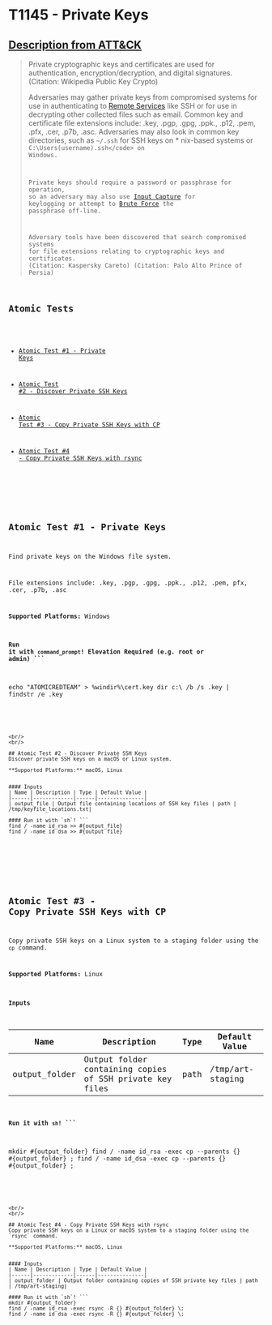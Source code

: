 # T1145 - Private Keys
## [Description from ATT&CK](https://attack.mitre.org/wiki/Technique/T1145)
<blockquote>Private cryptographic keys and certificates are used for authentication, encryption/decryption, and digital signatures. (Citation: Wikipedia Public Key Crypto)

Adversaries may gather private keys from compromised systems for use in authenticating to [Remote Services](https://attack.mitre.org/techniques/T1021) like SSH or for use in decrypting other collected files such as email. Common key and certificate file extensions include: .key, .pgp, .gpg, .ppk., .p12, .pem, .pfx, .cer, .p7b, .asc. Adversaries may also look in common key directories, such as <code>~/.ssh</code> for SSH keys on * nix-based systems or <code>C:\Users\(username)\.ssh\</code> on Windows.

Private keys should require a password or passphrase for operation, so an adversary may also use [Input Capture](https://attack.mitre.org/techniques/T1056) for keylogging or attempt to [Brute Force](https://attack.mitre.org/techniques/T1110) the passphrase off-line.

Adversary tools have been discovered that search compromised systems for file extensions relating to cryptographic keys and certificates. (Citation: Kaspersky Careto) (Citation: Palo Alto Prince of Persia)</blockquote>

## Atomic Tests

- [Atomic Test #1 - Private Keys](#atomic-test-1---private-keys)

- [Atomic Test #2 - Discover Private SSH Keys](#atomic-test-2---discover-private-ssh-keys)

- [Atomic Test #3 - Copy Private SSH Keys with CP](#atomic-test-3---copy-private-ssh-keys-with-cp)

- [Atomic Test #4 - Copy Private SSH Keys with rsync](#atomic-test-4---copy-private-ssh-keys-with-rsync)


<br/>

## Atomic Test #1 - Private Keys
Find private keys on the Windows file system.

File extensions include: .key, .pgp, .gpg, .ppk., .p12, .pem, pfx, .cer, .p7b, .asc

**Supported Platforms:** Windows


#### Run it with `command_prompt`!  Elevation Required (e.g. root or admin) ```
echo "ATOMICREDTEAM" > %windir%\cert.key
dir c:\ /b /s .key | findstr /e .key
```



<br/>
<br/>

## Atomic Test #2 - Discover Private SSH Keys
Discover private SSH keys on a macOS or Linux system.

**Supported Platforms:** macOS, Linux


#### Inputs
| Name | Description | Type | Default Value | 
|------|-------------|------|---------------|
| output_file | Output file containing locations of SSH key files | path | /tmp/keyfile_locations.txt|

#### Run it with `sh`! ```
find / -name id_rsa >> #{output_file}
find / -name id_dsa >> #{output_file}
```



<br/>
<br/>

## Atomic Test #3 - Copy Private SSH Keys with CP
Copy private SSH keys on a Linux system to a staging folder using the `cp` command.

**Supported Platforms:** Linux


#### Inputs
| Name | Description | Type | Default Value | 
|------|-------------|------|---------------|
| output_folder | Output folder containing copies of SSH private key files | path | /tmp/art-staging|

#### Run it with `sh`! ```
mkdir #{output_folder}
find / -name id_rsa -exec cp --parents {} #{output_folder} \;
find / -name id_dsa -exec cp --parents {} #{output_folder} \;
```



<br/>
<br/>

## Atomic Test #4 - Copy Private SSH Keys with rsync
Copy private SSH keys on a Linux or macOS system to a staging folder using the `rsync` command.

**Supported Platforms:** macOS, Linux


#### Inputs
| Name | Description | Type | Default Value | 
|------|-------------|------|---------------|
| output_folder | Output folder containing copies of SSH private key files | path | /tmp/art-staging|

#### Run it with `sh`! ```
mkdir #{output_folder}
find / -name id_rsa -exec rsync -R {} #{output_folder} \;
find / -name id_dsa -exec rsync -R {} #{output_folder} \;
```



<br/>
